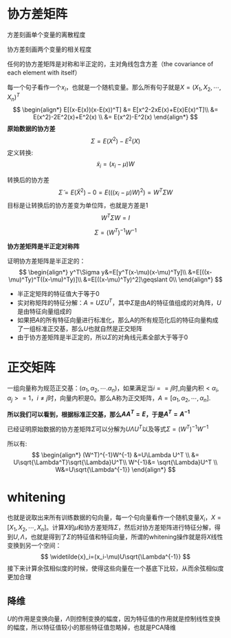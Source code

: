# 协方差矩阵

方差刻画单个变量的离散程度

协方差刻画两个变量的相关程度

任何的协方差矩阵是对称和半正定的，主对角线包含方差（the covariance of each element with itself）

每一个句子看作一个$x_i$，也就是一个随机变量。那么所有句子就是$X=(X_1,X_2,\cdots,X_n)^T$
$$
\begin{align*}
E[(x-E(x))(x-E(x))^T] &= E[x^2-2xE(x)+E(x)E(x)^T]\\ 
 &= E(x^2)-2E^2(x)+E^2(x) \\
 &= E(x^2)-E^2(x)
\end{align*}
$$
**原始数据的协方差**
$$
\Sigma =E(X^2)-E^2(X)
$$
定义转换:
$$
\widetilde{x}_i=(x_i-\mu)W
$$


转换后的协方差
$$
\widetilde{\Sigma}=E(\widetilde{X}^2)-0=E(((x_i-\mu)W)^2)=W^T\Sigma W
$$
目标是让转换后的协方差变为单位阵，也就是方差是1
$$
W^T\Sigma W=I
$$

$$
\Sigma=(W^T)^{-1}W^{-1}
$$

**协方差矩阵是半正定对称阵**

证明协方差矩阵是半正定的：
$$
\begin{align*}
y^T\Sigma y&=E[y^T(x-\mu)(x-\mu)^Ty]\\ 
&=E[((x-\mu)^Ty)^T((x-\mu)^Ty)]\\ 
&=E[((x-\mu)^Ty)^2]\geqslant 0\\
\end{align*}
$$

- 半正定矩阵的特征值大于等于0
- 实对称矩阵的特征分解：$A=U\Sigma U^T$，其中$\Sigma$是由$A$的特征值组成的对角阵，$U$是由特征向量组成的
- 如果把$A$的所有特征向量进行标准化，那么A的所有规范化后的特征向量构成了一组标准正交基，那么$U$也就自然是正交矩阵
- 由于协方差矩阵是半正定的，所以$\Sigma$的对角线元素全部大于等于0



# 正交矩阵

一组向量称为规范正交基：($\alpha_1,\alpha_2,\cdots.\alpha_n$)，如果满足当$i==j$时,向量内积$<\alpha_i,\alpha_j>=1$，$i\neq j$时，向量内积是0。那么A称为正交矩阵，$A=[\alpha_1,\alpha_2,\cdots,\alpha_n]$.



**所以我们可以看到，根据标准正交基，那么$AA^T=E$，于是$A^T=A^{-1}$**





已经证明原始数据的协方差矩阵$\Sigma$可以分解为$U\Lambda  U^T$以及等式$\Sigma=(W^T)^{-1}W^{-1}$

所以有:
$$
\begin{align*}
(W^T)^{-1}W^{-1} &=U\Lambda U^T \\ 
 &= U\sqrt{\Lambda^T}\sqrt{\Lambda}U^T\\ 
 W^{-1}&= \sqrt{\Lambda}U^T \\
W&=U\sqrt{\Lambda^{-1}}
\end{align*}
$$




# whitening

也就是说取出来所有训练数据的句向量，每一个句向量看作一个随机变量$X_i$，$X=[X_1,X_2,\cdots,X_n]$。计算$X$的$\mu$和协方差矩阵$\Sigma$，然后对协方差矩阵进行特征分解，得到$U,\Lambda$，也就是得到了$\Sigma$的特征值和特征向量，所谓的whitening操作就是将$X$线性变换到另一个空间：
$$
\widetilde{x}_i=(x_i-\mu)U\sqrt{\Lambda^{-1}}
$$
接下来计算余弦相似度的时候，使得这些向量在一个基底下比较，从而余弦相似度更加合理



## 降维

$U$的作用是变换向量，$\Lambda$则控制变换的幅度，因为特征值的作用就是控制线性变换的幅度，所以特征值较小的那些特征值忽略掉，也就是PCA降维